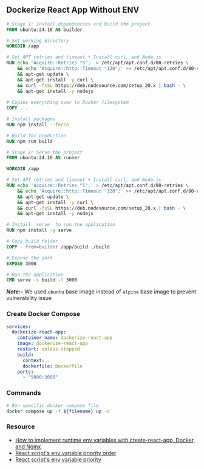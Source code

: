 ## Dockerize React App Without ENV
```Dockerfile
# Stage 1: Install dependencies and Build the project
FROM ubuntu:24.10 AS builder

# Set working directory
WORKDIR /app

# Set APT retries and timeout + Install curl, and Node.js
RUN echo 'Acquire::Retries "5";' > /etc/apt/apt.conf.d/80-retries \
    && echo 'Acquire::http::Timeout "120";' >> /etc/apt/apt.conf.d/80-retries \
    && apt-get update \
    && apt-get install -y curl \
    && curl -fsSL https://deb.nodesource.com/setup_20.x | bash - \
    && apt-get install -y nodejs
    
# Copies everything over to Docker filesystem
COPY . .

# Install packages
RUN npm install --force

# Build for production
RUN npm run build

# Stage 2: Serve the project
FROM ubuntu:24.10 AS runner

WORKDIR /app

# Set APT retries and timeout + Install curl, and Node.js
RUN echo 'Acquire::Retries "5";' > /etc/apt/apt.conf.d/80-retries \
    && echo 'Acquire::http::Timeout "120";' >> /etc/apt/apt.conf.d/80-retries \
    && apt-get update \
    && apt-get install -y curl \
    && curl -fsSL https://deb.nodesource.com/setup_20.x | bash - \
    && apt-get install -y nodejs

# Install `serve` to run the application
RUN npm install -g serve

# Copy build folder
COPY --from=builder /app/build ./build

# Expose the port
EXPOSE 3000

# Run the application
CMD serve -s build -l 3000
```
***Note:-*** We used `ubuntu` base image instead of `alpine` base image to prevent vulnerability issue

### Create Docker Compose
```yaml
services:
  dockerize-react-app:
    container_name: dockerize-react-app
    image: dockerize-react-app
    restart: unless-stopped
    build:
      context: .
      dockerfile: Dockerfile
    ports:
      - "5000:3000"
```

### Commands
```sh
# Run specific docker compose file
docker compose up -f ${filename} up -d
```

### Resource
- [How to implement runtime env variables with create-react-app, Docker, and Nginx](https://medium.com/free-code-camp/how-to-implement-runtime-environment-variables-with-create-react-app-docker-and-nginx-7f9d42a91d70)
- [React script's env variable priority order](https://create-react-app.dev/docs/adding-custom-environment-variables/#what-other-env-files-can-be-used)
- [React script's env variable priority](https://gist.github.com/csandman/f17d2c9f19b396328cec4254b9a77995)